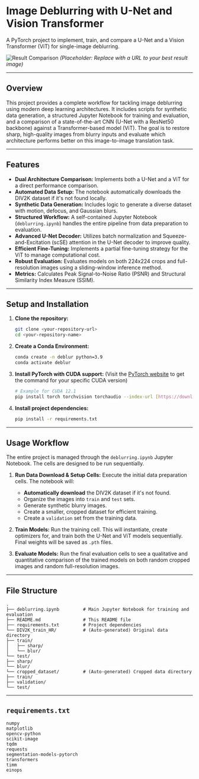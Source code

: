 # Image Deblurring with U-Net and Vision Transformer

A PyTorch project to implement, train, and compare a U-Net and a Vision Transformer (ViT) for single-image deblurring.

![Result Comparison](https://i.imgur.com/your-image-placeholder.png)
*(Placeholder: Replace with a URL to your best result image)*

---

## Overview

This project provides a complete workflow for tackling image deblurring using modern deep learning architectures. It includes scripts for synthetic data generation, a structured Jupyter Notebook for training and evaluation, and a comparison of a state-of-the-art CNN (U-Net with a ResNet50 backbone) against a Transformer-based model (ViT). The goal is to restore sharp, high-quality images from blurry inputs and evaluate which architecture performs better on this image-to-image translation task.

---

## Features

- **Dual Architecture Comparison:** Implements both a U-Net and a ViT for a direct performance comparison.
- **Automated Data Setup:** The notebook automatically downloads the DIV2K dataset if it's not found locally.
- **Synthetic Data Generation:** Includes logic to generate a diverse dataset with motion, defocus, and Gaussian blurs.
- **Structured Workflow:** A self-contained Jupyter Notebook (`deblurring.ipynb`) handles the entire pipeline from data preparation to evaluation.
- **Advanced U-Net Decoder:** Utilizes batch normalization and Squeeze-and-Excitation (scSE) attention in the U-Net decoder to improve quality.
- **Efficient Fine-Tuning:** Implements a partial fine-tuning strategy for the ViT to manage computational cost.
- **Robust Evaluation:** Evaluates models on both 224x224 crops and full-resolution images using a sliding-window inference method.
- **Metrics:** Calculates Peak Signal-to-Noise Ratio (PSNR) and Structural Similarity Index Measure (SSIM).

---

## Setup and Installation

1.  **Clone the repository:**
    ```bash
    git clone <your-repository-url>
    cd <your-repository-name>
    ```

2.  **Create a Conda Environment:**
    ```bash
    conda create -n deblur python=3.9
    conda activate deblur
    ```

3.  **Install PyTorch with CUDA support:**
    (Visit the [PyTorch website](https://pytorch.org/get-started/locally/) to get the command for your specific CUDA version)
    ```bash
    # Example for CUDA 12.1
    pip install torch torchvision torchaudio --index-url [https://download.pytorch.org/whl/cu121](https://download.pytorch.org/whl/cu121)
    ```

4.  **Install project dependencies:**
    ```bash
    pip install -r requirements.txt
    ```

---

## Usage Workflow

The entire project is managed through the `deblurring.ipynb` Jupyter Notebook. The cells are designed to be run sequentially.

1.  **Run Data Download & Setup Cells:** Execute the initial data preparation cells. The notebook will:
    - **Automatically download** the DIV2K dataset if it's not found.
    - Organize the images into `train` and `test` sets.
    - Generate synthetic blurry images.
    - Create a smaller, cropped dataset for efficient training.
    - Create a `validation` set from the training data.

2.  **Train Models:** Run the training cell. This will instantiate, create optimizers for, and train both the U-Net and ViT models sequentially. Final weights will be saved as `.pth` files.

3.  **Evaluate Models:** Run the final evaluation cells to see a qualitative and quantitative comparison of the trained models on both random cropped images and random full-resolution images.

---

## File Structure

```
.
├── deblurring.ipynb         # Main Jupyter Notebook for training and evaluation
├── README.md                # This README file
├── requirements.txt         # Project dependencies
└── DIV2K_train_HR/          # (Auto-generated) Original data directory
├── train/
│   ├── sharp/
│   └── blur/
└── test/
├── sharp/
└── blur/
└── cropped_dataset/         # (Auto-generated) Cropped data directory
├── train/
├── validation/
└── test/
```

---

## `requirements.txt`

```
numpy
matplotlib
opencv-python
scikit-image
tqdm
requests
segmentation-models-pytorch
transformers
timm
einops
```
